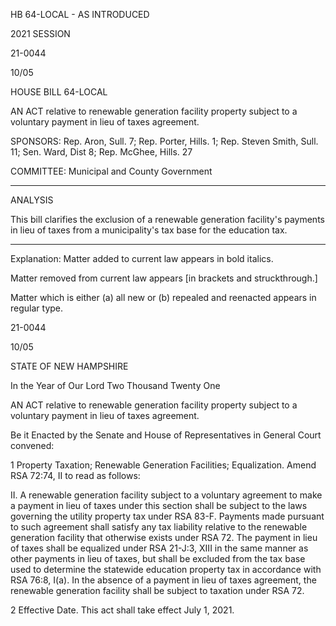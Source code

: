  HB 64-LOCAL - AS INTRODUCED

 

 

2021 SESSION

 21-0044

 10/05

 

HOUSE BILL 64-LOCAL

 

AN ACT relative to renewable generation facility property subject to a voluntary payment in lieu of taxes agreement.

 

SPONSORS: Rep. Aron, Sull. 7; Rep. Porter, Hills. 1; Rep. Steven Smith, Sull. 11; Sen. Ward, Dist 8; Rep. McGhee, Hills. 27

 

COMMITTEE: Municipal and County Government

 

-----------------------------------------------------------------

 

ANALYSIS

 

 This bill clarifies the exclusion of a renewable generation facility's payments in lieu of taxes from a municipality's tax base for the education tax.

 

- - - - - - - - - - - - - - - - - - - - - - - - - - - - - - - - - - - - - - - - - - - - - - - - - - - - - - - - - - - - - - - - - - - - - - - - - - - 

 

Explanation: Matter added to current law appears in bold italics.

 Matter removed from current law appears [in brackets and struckthrough.]

 Matter which is either (a) all new or (b) repealed and reenacted appears in regular type.

 21-0044

 10/05

 

STATE OF NEW HAMPSHIRE

 

In the Year of Our Lord Two Thousand Twenty One

 

AN ACT relative to renewable generation facility property subject to a voluntary payment in lieu of taxes agreement.

 

Be it Enacted by the Senate and House of Representatives in General Court convened:

 

 1 Property Taxation; Renewable Generation Facilities; Equalization. Amend RSA 72:74, II to read as follows:

 II. A renewable generation facility subject to a voluntary agreement to make a payment in lieu of taxes under this section shall be subject to the laws governing the utility property tax under RSA 83-F. Payments made pursuant to such agreement shall satisfy any tax liability relative to the renewable generation facility that otherwise exists under RSA 72. The payment in lieu of taxes shall be equalized under RSA 21-J:3, XIII in the same manner as other payments in lieu of taxes, but shall be excluded from the tax base used to determine the statewide education property tax in accordance with RSA 76:8, I(a). In the absence of a payment in lieu of taxes agreement, the renewable generation facility shall be subject to taxation under RSA 72. 

 2 Effective Date. This act shall take effect July 1, 2021.

